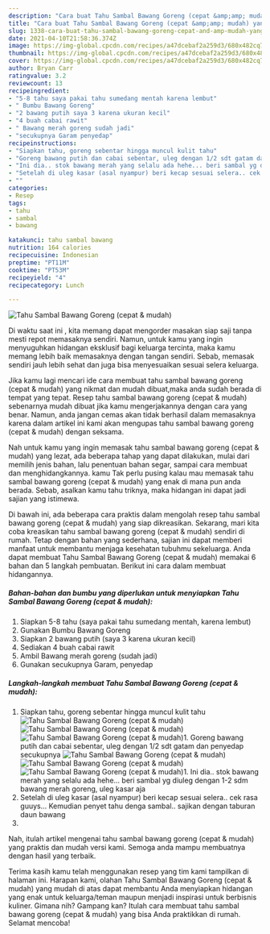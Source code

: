 ```yaml
---
description: "Cara buat Tahu Sambal Bawang Goreng (cepat &amp;amp; mudah) yang enak Untuk Jualan"
title: "Cara buat Tahu Sambal Bawang Goreng (cepat &amp;amp; mudah) yang enak Untuk Jualan"
slug: 1338-cara-buat-tahu-sambal-bawang-goreng-cepat-and-amp-mudah-yang-enak-untuk-jualan
date: 2021-04-10T21:58:36.374Z
image: https://img-global.cpcdn.com/recipes/a47dcebaf2a259d3/680x482cq70/tahu-sambal-bawang-goreng-cepat-mudah-foto-resep-utama.jpg
thumbnail: https://img-global.cpcdn.com/recipes/a47dcebaf2a259d3/680x482cq70/tahu-sambal-bawang-goreng-cepat-mudah-foto-resep-utama.jpg
cover: https://img-global.cpcdn.com/recipes/a47dcebaf2a259d3/680x482cq70/tahu-sambal-bawang-goreng-cepat-mudah-foto-resep-utama.jpg
author: Bryan Carr
ratingvalue: 3.2
reviewcount: 13
recipeingredient:
- "5-8 tahu saya pakai tahu sumedang mentah karena lembut"
- " Bumbu Bawang Goreng"
- "2 bawang putih saya 3 karena ukuran kecil"
- "4 buah cabai rawit"
- " Bawang merah goreng sudah jadi"
- "secukupnya Garam penyedap"
recipeinstructions:
- "Siapkan tahu, goreng sebentar hingga muncul kulit tahu"
- "Goreng bawang putih dan cabai sebentar, uleg dengan 1/2 sdt gatam dan penyedap secukupnya"
- "Ini dia.. stok bawang merah yang selalu ada hehe... beri sambal yg diuleg dengan 1-2 sdm bawang merah goreng, uleg kasar aja"
- "Setelah di uleg kasar (asal nyampur) beri kecap sesuai selera.. cek rasa guuys... Kemudian penyet tahu denga sambal.. sajikan dengan taburan daun bawang"
- ""
categories:
- Resep
tags:
- tahu
- sambal
- bawang

katakunci: tahu sambal bawang 
nutrition: 164 calories
recipecuisine: Indonesian
preptime: "PT11M"
cooktime: "PT53M"
recipeyield: "4"
recipecategory: Lunch

---
```



![Tahu Sambal Bawang Goreng (cepat &amp; mudah)](https://img-global.cpcdn.com/recipes/a47dcebaf2a259d3/680x482cq70/tahu-sambal-bawang-goreng-cepat-mudah-foto-resep-utama.jpg)

Di waktu  saat ini , kita memang dapat mengorder masakan siap saji tanpa mesti repot memasaknya sendiri. Namun, untuk kamu yang ingin menyuguhkan hidangan eksklusif bagi keluarga tercinta, maka kamu memang lebih baik memasaknya dengan tangan sendiri. Sebab, memasak sendiri jauh lebih sehat dan juga bisa menyesuaikan sesuai selera keluarga.

Jika kamu lagi mencari ide cara membuat tahu sambal bawang goreng (cepat &amp; mudah) yang nikmat dan mudah dibuat,maka anda sudah berada di tempat yang tepat. Resep tahu sambal bawang goreng (cepat &amp; mudah)  sebenarnya mudah dibuat jika kamu mengerjakannya dengan cara yang benar. Namun, anda jangan cemas akan tidak berhasil dalam memasaknya 
karena dalam artikel ini kami akan mengupas tahu sambal bawang goreng (cepat &amp; mudah) dengan seksama.  



Nah untuk kamu yang ingin memasak tahu sambal bawang goreng (cepat &amp; mudah) yang lezat, ada beberapa tahap yang dapat dilakukan, mulai dari memilih jenis bahan, lalu penentuan bahan segar, sampai cara membuat dan menghidangkannya. kamu Tak perlu pusing kalau mau memasak tahu sambal bawang goreng (cepat &amp; mudah) yang enak di mana pun anda berada. Sebab, asalkan kamu  tahu triknya, maka hidangan ini dapat jadi sajian yang istimewa.

Di bawah ini, ada beberapa cara praktis  dalam mengolah resep tahu sambal bawang goreng (cepat &amp; mudah) yang siap dikreasikan. Sekarang, mari kita coba kreasikan tahu sambal bawang goreng (cepat &amp; mudah) sendiri di rumah. Tetap dengan bahan yang sederhana, sajian ini dapat memberi manfaat untuk membantu menjaga kesehatan tubuhmu sekeluarga. Anda dapat membuat Tahu Sambal Bawang Goreng (cepat &amp; mudah) memakai 6 bahan dan 5 langkah pembuatan. Berikut ini cara dalam membuat hidangannya.

<!--inarticleads1-->

##### Bahan-bahan dan bumbu yang diperlukan untuk menyiapkan Tahu Sambal Bawang Goreng (cepat &amp; mudah):

1. Siapkan 5-8 tahu (saya pakai tahu sumedang mentah, karena lembut)
1. Gunakan  Bumbu Bawang Goreng
1. Siapkan 2 bawang putih (saya 3 karena ukuran kecil)
1. Sediakan 4 buah cabai rawit
1. Ambil  Bawang merah goreng (sudah jadi)
1. Gunakan secukupnya Garam, penyedap




<!--inarticleads2-->

##### Langkah-langkah membuat Tahu Sambal Bawang Goreng (cepat &amp; mudah):

1. Siapkan tahu, goreng sebentar hingga muncul kulit tahu
<img src="https://img-global.cpcdn.com/steps/dfc3dc2304ba10ef/160x128cq70/tahu-sambal-bawang-goreng-cepat-mudah-langkah-memasak-1-foto.jpg" alt="Tahu Sambal Bawang Goreng (cepat &amp; mudah)"><img src="https://img-global.cpcdn.com/steps/9d652cd5a9766a82/160x128cq70/tahu-sambal-bawang-goreng-cepat-mudah-langkah-memasak-1-foto.jpg" alt="Tahu Sambal Bawang Goreng (cepat &amp; mudah)"><img src="https://img-global.cpcdn.com/steps/02638b32eea4b15a/160x128cq70/tahu-sambal-bawang-goreng-cepat-mudah-langkah-memasak-1-foto.jpg" alt="Tahu Sambal Bawang Goreng (cepat &amp; mudah)">1. Goreng bawang putih dan cabai sebentar, uleg dengan 1/2 sdt gatam dan penyedap secukupnya
<img src="https://img-global.cpcdn.com/steps/cf1e0355b795bbb1/160x128cq70/tahu-sambal-bawang-goreng-cepat-mudah-langkah-memasak-2-foto.jpg" alt="Tahu Sambal Bawang Goreng (cepat &amp; mudah)"><img src="https://img-global.cpcdn.com/steps/607a61f3c415a493/160x128cq70/tahu-sambal-bawang-goreng-cepat-mudah-langkah-memasak-2-foto.jpg" alt="Tahu Sambal Bawang Goreng (cepat &amp; mudah)"><img src="https://img-global.cpcdn.com/steps/ec00b33d4fd47558/160x128cq70/tahu-sambal-bawang-goreng-cepat-mudah-langkah-memasak-2-foto.jpg" alt="Tahu Sambal Bawang Goreng (cepat &amp; mudah)">1. Ini dia.. stok bawang merah yang selalu ada hehe... beri sambal yg diuleg dengan 1-2 sdm bawang merah goreng, uleg kasar aja
1. Setelah di uleg kasar (asal nyampur) beri kecap sesuai selera.. cek rasa guuys... Kemudian penyet tahu denga sambal.. sajikan dengan taburan daun bawang
1. 




Nah, itulah artikel mengenai  tahu sambal bawang goreng (cepat &amp; mudah)  yang praktis dan mudah versi kami. Semoga anda mampu membuatnya dengan hasil yang terbaik. 

Terima kasih kamu telah menggunakan resep yang tim kami tampilkan di halaman ini. Harapan kami, olahan  Tahu Sambal Bawang Goreng (cepat &amp; mudah) yang mudah di atas dapat membantu Anda menyiapkan hidangan yang enak untuk keluarga/teman maupun menjadi inspirasi untuk berbisnis kuliner. Gimana nih? Gampang kan? Itulah cara membuat tahu sambal bawang goreng (cepat &amp; mudah) yang bisa Anda praktikkan di rumah. Selamat mencoba!

